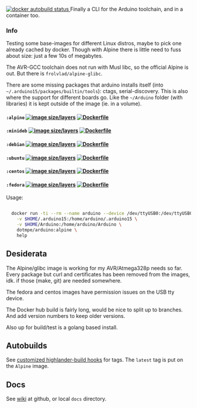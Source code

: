 [ ![docker autobuild status](https://img.shields.io/docker/build/dotmpe/arduino.svg) ](https://cloud.docker.com/repository/docker/dotmpe/arduino) Finally a CLI for the Arduino toolchain, and in a container too.

### Info
Testing some base-images for different Linux distros, maybe to pick one
already cached by docker. Though with Alpine there is little need to fuss about
size: just a few 10s of megabytes.

The AVR-GCC toolchain does not run with Musl libc, so the official Alpine is
out. But there is ``frolvlad/alpine-glibc``.

There are some missing packages that arduino installs itself (into ``~/.arduino15/packages/builtin/tools``): ctags, serial-discovery. This is also where the
support for different boards go. Like the ``~/Arduino`` folder (with libraries)
it is kept outside of the image (ie. in a volume).

#### ``:alpine`` [![image size/layers](https://images.microbadger.com/badges/image/dotmpe/arduino:alpine.svg)](https://microbadger.com/images/dotmpe/arduino:alpine "microbadger.com image metadata") [ ![Dockerfile](https://img.shields.io/badge/Dockerfile-GitHub-blue.svg) ](https://github.com/dotmpe/docker-arduino/blob/master/alpine/Dockerfile)
#### ``:minideb`` [![image size/layers](https://images.microbadger.com/badges/image/dotmpe/arduino:minideb.svg)](https://microbadger.com/images/dotmpe/arduino:minideb "microbadger.com image metadata") [ ![Dockerfile](https://img.shields.io/badge/Dockerfile-GitHub-blue.svg) ](https://github.com/dotmpe/docker-arduino/blob/master/minideb/Dockerfile)
#### ``:debian`` [![image size/layers](https://images.microbadger.com/badges/image/dotmpe/arduino:debian.svg)](https://microbadger.com/images/dotmpe/arduino:debian "microbadger.com image metadata") [ ![Dockerfile](https://img.shields.io/badge/Dockerfile-GitHub-blue.svg) ](https://github.com/dotmpe/docker-arduino/blob/master/debian/Dockerfile)
#### ``:ubuntu`` [![image size/layers](https://images.microbadger.com/badges/image/dotmpe/arduino:ubuntu.svg)](https://microbadger.com/images/dotmpe/arduino:ubuntu "microbadger.com image metadata") [ ![Dockerfile](https://img.shields.io/badge/Dockerfile-GitHub-blue.svg) ](https://github.com/dotmpe/docker-arduino/blob/master/ubuntu/Dockerfile)
#### ``:centos`` [![image size/layers](https://images.microbadger.com/badges/image/dotmpe/arduino:centos.svg)](https://microbadger.com/images/dotmpe/arduino:centos "microbadger.com image metadata") [ ![Dockerfile](https://img.shields.io/badge/Dockerfile-GitHub-blue.svg) ](https://github.com/dotmpe/docker-arduino/blob/master/centos/Dockerfile)
#### ``:fedora`` [![image size/layers](https://images.microbadger.com/badges/image/dotmpe/arduino:fedora.svg)](https://microbadger.com/images/dotmpe/arduino:fedora "microbadger.com image metadata") [ ![Dockerfile](https://img.shields.io/badge/Dockerfile-GitHub-blue.svg) ](https://github.com/dotmpe/docker-arduino/blob/master/fedora/Dockerfile)

Usage:
```sh

  docker run -ti --rm --name arduino --device /dev/ttyUSB0:/dev/ttyUSB0 \
    -v $HOME/.arduino15:/home/arduino/.arduino15 \
    -v $HOME/Arduino:/home/arduino/Arduino \
    dotmpe/arduino:alpine \
    help
```

## Desiderata

The Alpine/glibc image is working for my AVR/Atmega328p needs so far. Every
package but curl and certificates has been removed from the images, idk. if
those (make, git) are needed somewhere.

The fedora and centos images have permission issues on the USB tty device.

The Docker hub build is fairly long, would be nice to split up to branches.
And add version numbers to keep older versions.

Also up for build/test is a golang based install.

## Autobuilds
See [customized highlander-build hooks](https://github.com/dotmpe/docker-arduino/tree/master/hooks)
for tags.
The ``latest`` tag is put on the `Alpine` image.

## Docs
See [wiki](https://github.com/dotmpe/docker-arduino/wiki) at github, or local
``docs`` directory.
